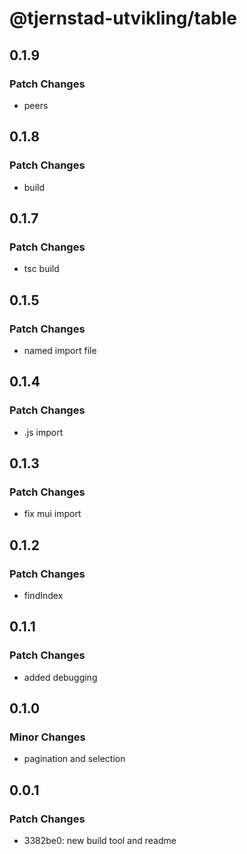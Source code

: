 # @tjernstad-utvikling/table

## 0.1.9

### Patch Changes

- peers

## 0.1.8

### Patch Changes

- build

## 0.1.7

### Patch Changes

- tsc build

## 0.1.5

### Patch Changes

- named import file

## 0.1.4

### Patch Changes

- .js import

## 0.1.3

### Patch Changes

- fix mui import

## 0.1.2

### Patch Changes

- findIndex

## 0.1.1

### Patch Changes

- added debugging

## 0.1.0

### Minor Changes

- pagination and selection

## 0.0.1

### Patch Changes

- 3382be0: new build tool and readme
